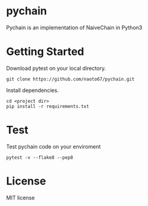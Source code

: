 # pychain
Pychain is an implementation of NaiveChain in Python3

# Getting Started

Download pytest on your local directory.
```
git clone https://github.com/naoto67/pychain.git
```

Install dependencies.
```
cd <project dir>
pip install -r requirements.txt
```

# Test

Test pychain code on your enviroment
```
pytest -v --flake8 --pep8
```

# License

MIT license
